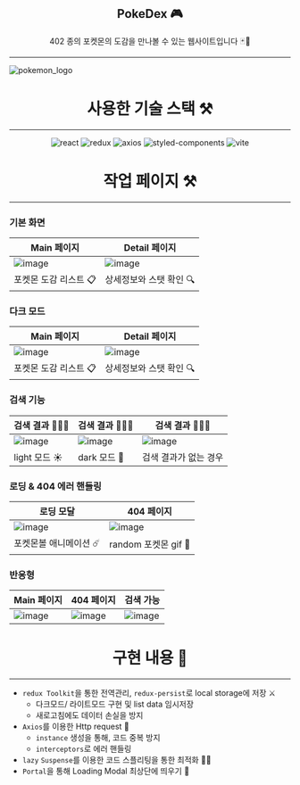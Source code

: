<div align="center">
  <h2> PokeDex 🎮 </h2>
  402 종의 포켓몬의 도감을 만나볼 수 있는 웹사이트입니다 🃏👀 
</div>

---

![pokemon_logo](https://github.com/user-attachments/assets/1a644316-ab20-49c9-937a-0b7ebab2cfcb)

<div align="center">
  <h1> 사용한 기술 스택 ⚒️</h1>
</div>

---

<div align="center">
  <img alt='react' src="https://img.shields.io/badge/react-61DAFB?style=for-the-badge&logo=react&logoColor=black"> 
  <img alt="redux" src ="https://img.shields.io/badge/redux-764ABC.svg?&style=flat-square&logo=redux&logoColor=white"/>
  <img alt="axios" src ="https://img.shields.io/badge/axios-5A29E4.svg?&style=flat-square&logo=axios&logoColor=white"/>
  <img alt="styled-components" src ="https://img.shields.io/badge/styled-components-DB7093.svg?&style=flat-square&logo=styled-components&logoColor=white"/>
  <img alt="vite" src ="https://img.shields.io/badge/vite-646CFF.svg?&style=flat-square&logo=vite&logoColor=white"/>
</div>

<div align="center">
  <h1> 작업 페이지 ⚒️</h1>
</div>

---

### 기본 화면
| Main 페이지 | Detail 페이지 |
| --- | --- |
| ![image](https://github.com/user-attachments/assets/c10bb021-c2b6-4c6d-a184-c4f7d394ee07) | ![image](https://github.com/user-attachments/assets/f82053b9-2749-4da4-aa98-6e19963dc398) |
| 포켓몬 도감 리스트 📋 | 상세정보와 스탯 확인 🔍 |

### 다크 모드
| Main 페이지 | Detail 페이지 |
| --- | --- |
| ![image](https://github.com/user-attachments/assets/7ba8cf52-7b7e-4c4b-8cb0-50fcd349bb7d) | ![image](https://github.com/user-attachments/assets/17d48f45-e1dc-423d-9b60-38f3021c76e8) |
| 포켓몬 도감 리스트 📋 | 상세정보와 스탯 확인 🔍 |

### 검색 기능
| 검색 결과 🙆🏻‍♀️ | 검색 결과 🙆🏻‍♀️ | 검색 결과 🙅🏻‍♀️ |
| --- | --- | --- |
| ![image](https://github.com/user-attachments/assets/d15eca36-0105-4ca8-89a8-f081c01ee58c) | ![image](https://github.com/user-attachments/assets/0eb309bb-b39c-4206-aa39-f85805e0ab3c) | ![image](https://github.com/user-attachments/assets/33c36fb7-f62c-4f70-a802-49eb853a734e) |
| light 모드 ☀️ | dark 모드 🌝 | 검색 결과가 없는 경우 |

### 로딩 & 404 에러 핸들링
| 로딩 모달 | 404 페이지 |
| --- | --- |
| ![image](https://github.com/user-attachments/assets/cf908152-3276-4ae5-867a-3bb15f5af313) | ![image](https://github.com/user-attachments/assets/0c1e2f44-ffbd-49d7-b556-78ea577264af) |
| 포켓몬볼 애니메이션 ☄️ | random 포켓몬 gif 👾 |

### 반응형
| Main 페이지 | 404 페이지 | 검색 가능 |
| --- | --- | --- |
| ![image](https://github.com/user-attachments/assets/b07fb626-c89e-4aa5-8601-316d3fe33701) | ![image](https://github.com/user-attachments/assets/d85b0f7e-3c27-4679-b353-6c8009fcf2c9) | ![image](https://github.com/user-attachments/assets/1b7bfd79-742b-4067-b941-2dac25cbe1f0) |

<div align="center">
  <h1> 구현 내용 🧐 </h1>
</div>

---

- `redux Toolkit`을 통한 전역관리, `redux-persist`로 local storage에 저장 ⚔️
  - 다크모드/ 라이트모드 구현 및 list data 임시저장
  - 새로고침에도 데이터 손실을 방지 
- `Axios`를 이용한 Http request 🎯
  - `instance` 생성을 통해, 코드 중복 방지
  - `interceptors`로 에러 핸들링
- `lazy` `Suspense`를 이용한 코드 스플리팅을 통한 최적화 🏄🏻
- `Portal`을 통해 Loading Modal 최상단에 띄우기 🎈
